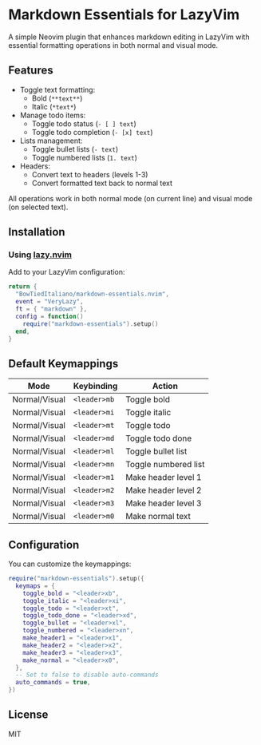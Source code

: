 # Markdown Essentials for LazyVim

A simple Neovim plugin that enhances markdown editing in LazyVim with essential formatting operations in both normal and visual mode.

## Features

- Toggle text formatting:
  - Bold (`**text**`)
  - Italic (`*text*`)
- Manage todo items:
  - Toggle todo status (`- [ ] text`)
  - Toggle todo completion (`- [x] text`)
- Lists management:
  - Toggle bullet lists (`- text`)
  - Toggle numbered lists (`1. text`)
- Headers:
  - Convert text to headers (levels 1-3)
  - Convert formatted text back to normal text

All operations work in both normal mode (on current line) and visual mode (on selected text).

## Installation

### Using [lazy.nvim](https://github.com/folke/lazy.nvim)

Add to your LazyVim configuration:

```lua
return {
  "BowTiedItaliano/markdown-essentials.nvim",
  event = "VeryLazy",
  ft = { "markdown" },
  config = function()
    require("markdown-essentials").setup()
  end,
}
```

## Default Keymappings

| Mode          | Keybinding    | Action                |
|---------------|---------------|----------------------|
| Normal/Visual | `<leader>mb`  | Toggle bold          |
| Normal/Visual | `<leader>mi`  | Toggle italic        |
| Normal/Visual | `<leader>mt`  | Toggle todo          |
| Normal/Visual | `<leader>md`  | Toggle todo done     |
| Normal/Visual | `<leader>ml`  | Toggle bullet list   |
| Normal/Visual | `<leader>mn`  | Toggle numbered list |
| Normal/Visual | `<leader>m1`  | Make header level 1  |
| Normal/Visual | `<leader>m2`  | Make header level 2  |
| Normal/Visual | `<leader>m3`  | Make header level 3  |
| Normal/Visual | `<leader>m0`  | Make normal text     |

## Configuration

You can customize the keymappings:

```lua
require("markdown-essentials").setup({
  keymaps = {
    toggle_bold = "<leader>xb",
    toggle_italic = "<leader>xi",
    toggle_todo = "<leader>xt",
    toggle_todo_done = "<leader>xd",
    toggle_bullet = "<leader>xl",
    toggle_numbered = "<leader>xn",
    make_header1 = "<leader>x1",
    make_header2 = "<leader>x2",
    make_header3 = "<leader>x3",
    make_normal = "<leader>x0",
  },
  -- Set to false to disable auto-commands
  auto_commands = true,
})
```

## License

MIT
